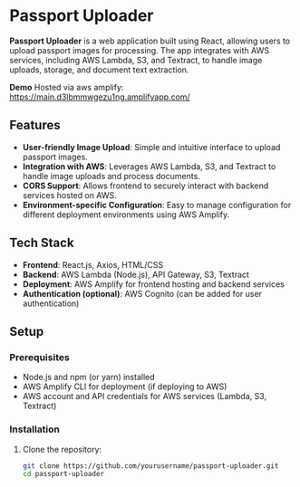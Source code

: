 # Passport Uploader

**Passport Uploader** is a web application built using React, allowing users to upload passport images for processing. The app integrates with AWS services, including AWS Lambda, S3, and Textract, to handle image uploads, storage, and document text extraction.

**Demo** Hosted via aws amplify: https://main.d3lbmmwgezu1ng.amplifyapp.com/

## Features

- **User-friendly Image Upload**: Simple and intuitive interface to upload passport images.
- **Integration with AWS**: Leverages AWS Lambda, S3, and Textract to handle image uploads and process documents.
- **CORS Support**: Allows frontend to securely interact with backend services hosted on AWS.
- **Environment-specific Configuration**: Easy to manage configuration for different deployment environments using AWS Amplify.

## Tech Stack

- **Frontend**: React.js, Axios, HTML/CSS
- **Backend**: AWS Lambda (Node.js), API Gateway, S3, Textract
- **Deployment**: AWS Amplify for frontend hosting and backend services
- **Authentication (optional)**: AWS Cognito (can be added for user authentication)

## Setup

### Prerequisites

- Node.js and npm (or yarn) installed
- AWS Amplify CLI for deployment (if deploying to AWS)
- AWS account and API credentials for AWS services (Lambda, S3, Textract)

### Installation

1. Clone the repository:
   ```bash
   git clone https://github.com/yourusername/passport-uploader.git
   cd passport-uploader
